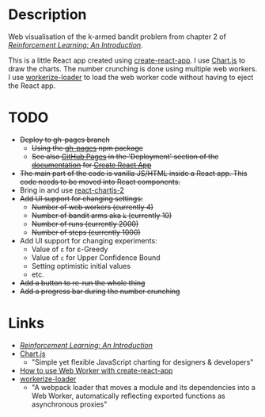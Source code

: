 # Description

Web visualisation of the k-armed bandit problem from chapter 2 of
[_Reinforcement Learning: An Introduction_](http://incompleteideas.net/book/the-book.html).

This is a little React app created using [create-react-app](https://create-react-app.dev/).
I use [Chart.js](https://www.chartjs.org/) to draw the charts.
The number crunching is done using multiple web workers. 
I use [workerize-loader](https://github.com/developit/workerize-loader) to load the web worker code
without having to eject the React app.

# TODO

* ~~Deploy to gh-pages branch~~
  * ~~Using the [gh-pages](https://github.com/tschaub/gh-pages) npm package~~
  * ~~See also [GitHub Pages](https://create-react-app.dev/docs/deployment#github-pages) in the 'Deployment' section of the [documentation](https://create-react-app.dev/docs/getting-started) for [Create React App](https://create-react-app.dev/)~~
* ~~The main part of the code is vanilla JS/HTML inside a React app. This code needs to be moved into React components.~~
* Bring in and use [react-chartjs-2](https://github.com/reactchartjs/react-chartjs-2)
* ~~Add UI support for changing settings:~~
  * ~~Number of web workers (currently 4)~~
  * ~~Number of bandit arms aka `k` (currently 10)~~
  * ~~Number of runs (currently 2000)~~
  * ~~Number of steps (currently 1000)~~
* Add UI support for changing experiments:
  * Value of `ε` for ε-Greedy
  * Value of `c` for Upper Confidence Bound
  * Setting optimistic initial values
  * etc.
* ~~Add a button to re-run the whole thing~~
* ~~Add a progress bar during the number crunching~~

# Links

* [_Reinforcement Learning: An Introduction_](http://incompleteideas.net/book/the-book.html)
* [Chart.js](https://www.chartjs.org/)
  * "Simple yet flexible JavaScript charting for designers & developers"
* [How to use Web Worker with create-react-app](https://medium.com/@bykovskimichael/how-to-use-web-worker-with-create-react-app-e1c1f1ba5279)  
* [workerize-loader](https://github.com/developit/workerize-loader)
  * "A webpack loader that moves a module and its dependencies into a Web Worker, automatically reflecting exported functions as asynchronous proxies"
